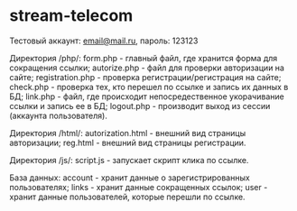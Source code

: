 # stream-telecom

Тестовый аккаунт: email@mail.ru, пароль: 123123

Директория /php/:
form.php - главный файл, где хранится форма для сокращения ссылки;
autorize.php - файл для проверки авторизации на сайте;
registration.php - проверка регистрации/регистрация на сайте;
check.php - проверка тех, кто перешел по ссылке и запись их данных в БД;
link.php - файл, где происходит непосредественное укорачивание ссылки и запись ее в БД;
logout.php - производит выход из сессии (аккаунта пользователя).

Директория /html/:
autorization.html - внешний вид страницы авторизации;
reg.html - внешний вид страницы регистрации.

Директория /js/:
script.js - запускает скрипт клика по ссылке.

База данных:
account - хранит данные о зарегистрированных пользователях;
links - хранит данные сокращенных ссылок;
user - хранит данные пользователей, которые перешли по ссылке.
